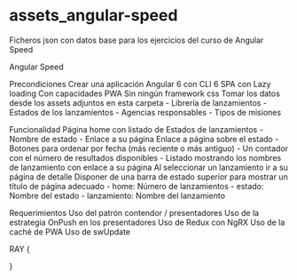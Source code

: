 # assets_angular-speed
Ficheros json con datos base para los ejercicios del curso de Angular Speed

Angular Speed

Precondiciones
   Crear una aplicación Angular 6 con CLI 6
   SPA con Lazy loading
   Con capacidades PWA
   Sin ningún framework css
   Tomar los datos desde los assets adjuntos en esta carpeta
      - Librería de lanzamientos
      - Estados de los lanzamientos
      - Agencias responsables
      - Tipos de misiones

Funcionalidad
   Página home con listado de Estados de lanzamientos
      - Nombre de estado
      - Enlace a su página
   Enlace a página sobre el estado
      - Botones para ordenar por fecha (más reciente o más antiguo)
      - Un contador con el número de resultados disponibles
      - Listado mostrando los nombres de lanzamiento con enlace a su página
   Al seleccionar un lanzamiento ir a su página de detalle
   Disponer de una barra de estado superior para mostrar un título de página adecuado
      - home: Número de lanzamientos
      - estado: Nombre del estado
      - lanzamiento: Nombre del lanzamiento
 
Requerimientos
   Uso del patrón contendor / presentadores
   Uso de la estrategia OnPush en los presentadores
   Uso de Redux con NgRX
   Uso de la caché de PWA
   Uso de swUpdate



RAY {

}